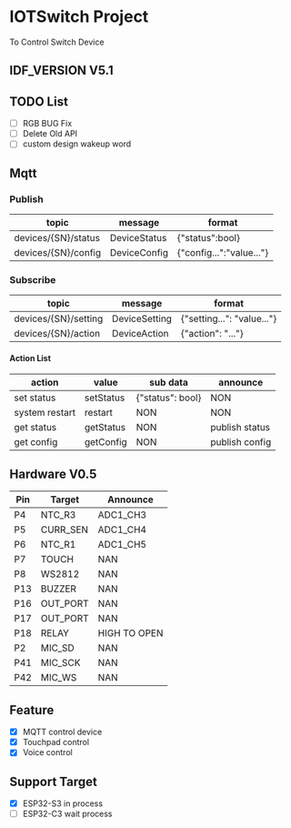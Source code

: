 # IOTSwitch Project

To Control Switch Device

## IDF_VERSION V5.1

## TODO List

* [ ] RGB BUG Fix
* [ ] Delete Old API
* [ ] custom design wakeup word

## Mqtt

### Publish

| topic               | message      | format                   |
|---------------------|--------------|--------------------------|
| devices/{SN}/status | DeviceStatus | {"status":bool}          |
| devices/{SN}/config | DeviceConfig | {"config...":"value..."} |

### Subscribe

| topic                | message       | format                     |
|----------------------|---------------|----------------------------|
| devices/{SN}/setting | DeviceSetting | {"setting...": "value..."} |
| devices/{SN}/action  | DeviceAction  | {"action": "..."}          |

#### Action List

| action         | value     | sub data         | announce       |
|----------------|-----------|------------------|----------------|
| set status     | setStatus | {"status": bool} | NON            |
| system restart | restart   | NON              | NON            |
| get status     | getStatus | NON              | publish status |
| get config     | getConfig | NON              | publish config |

## Hardware V0.5

| Pin | Target   | Announce     |
|-----|----------|--------------|
| P4  | NTC_R3   | ADC1_CH3     |
| P5  | CURR_SEN | ADC1_CH4     |
| P6  | NTC_R1   | ADC1_CH5     |
| P7  | TOUCH    | NAN          |
| P8  | WS2812   | NAN          |
| P13 | BUZZER   | NAN          |
| P16 | OUT_PORT | NAN          |
| P17 | OUT_PORT | NAN          |
| P18 | RELAY    | HIGH TO OPEN |
| P2  | MIC_SD   | NAN          |
| P41 | MIC_SCK  | NAN          |
| P42 | MIC_WS   | NAN          |

## Feature

* [x] MQTT control device
* [x] Touchpad control
* [x] Voice control

## Support Target

* [x] ESP32-S3 in process
* [ ] ESP32-C3 wait process
